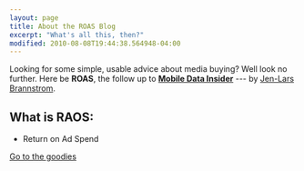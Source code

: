 ```yaml
---
layout: page
title: About the ROAS Blog
excerpt: "What's all this, then?"
modified: 2010-08-08T19:44:38.564948-04:00
---
```


Looking for some simple, usable advice about media buying? Well look no further. Here be **ROAS**, the follow up to [**Mobile Data Insider**](http://taptap.mobi/charts/index.html) --- by [Jen-Lars Brannstrom](http://il.linkedin.com/in/jenbrannstrom).

## What is RAOS:

* Return on Ad Spend

<a markdown="0" href="{{ site.url }}/articles" class="btn">Go to the goodies</a>

[^1]: Example: *domain.com/category-name/post-title*